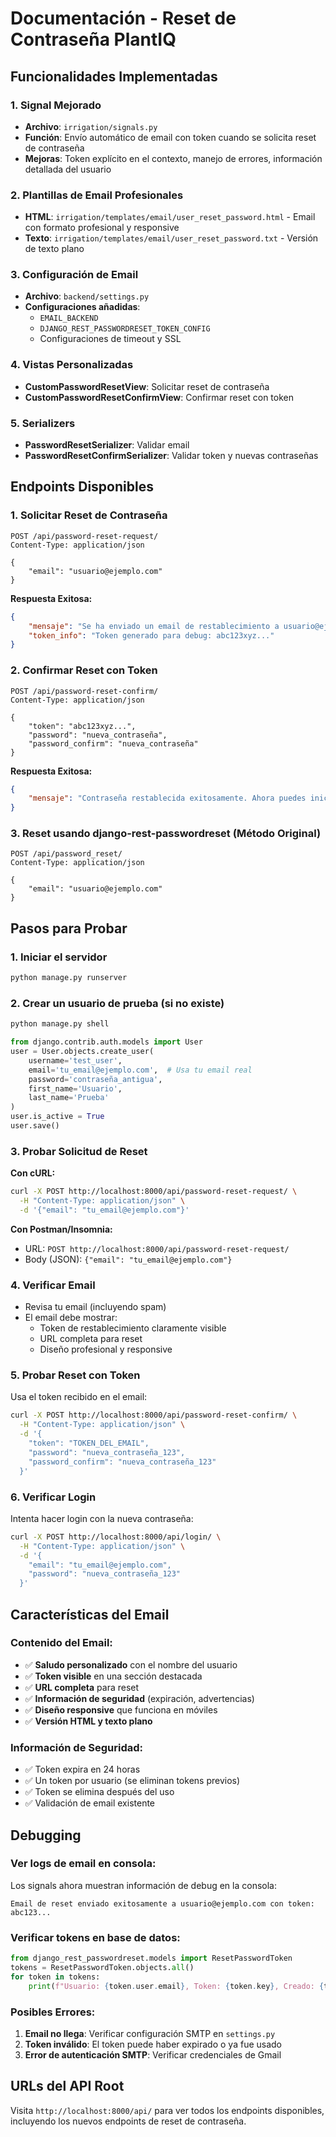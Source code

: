 # Documentación - Reset de Contraseña PlantIQ

## Funcionalidades Implementadas

### 1. Signal Mejorado
- **Archivo**: `irrigation/signals.py`
- **Función**: Envío automático de email con token cuando se solicita reset de contraseña
- **Mejoras**: Token explícito en el contexto, manejo de errores, información detallada del usuario

### 2. Plantillas de Email Profesionales
- **HTML**: `irrigation/templates/email/user_reset_password.html` - Email con formato profesional y responsive
- **Texto**: `irrigation/templates/email/user_reset_password.txt` - Versión de texto plano

### 3. Configuración de Email
- **Archivo**: `backend/settings.py`
- **Configuraciones añadidas**:
  - `EMAIL_BACKEND`
  - `DJANGO_REST_PASSWORDRESET_TOKEN_CONFIG`
  - Configuraciones de timeout y SSL

### 4. Vistas Personalizadas
- **CustomPasswordResetView**: Solicitar reset de contraseña
- **CustomPasswordResetConfirmView**: Confirmar reset con token

### 5. Serializers
- **PasswordResetSerializer**: Validar email
- **PasswordResetConfirmSerializer**: Validar token y nuevas contraseñas

## Endpoints Disponibles

### 1. Solicitar Reset de Contraseña
```
POST /api/password-reset-request/
Content-Type: application/json

{
    "email": "usuario@ejemplo.com"
}
```

**Respuesta Exitosa:**
```json
{
    "mensaje": "Se ha enviado un email de restablecimiento a usuario@ejemplo.com. Revisa tu bandeja de entrada.",
    "token_info": "Token generado para debug: abc123xyz..."
}
```

### 2. Confirmar Reset con Token
```
POST /api/password-reset-confirm/
Content-Type: application/json

{
    "token": "abc123xyz...",
    "password": "nueva_contraseña",
    "password_confirm": "nueva_contraseña"
}
```

**Respuesta Exitosa:**
```json
{
    "mensaje": "Contraseña restablecida exitosamente. Ahora puedes iniciar sesión con tu nueva contraseña."
}
```

### 3. Reset usando django-rest-passwordreset (Método Original)
```
POST /api/password_reset/
Content-Type: application/json

{
    "email": "usuario@ejemplo.com"
}
```

## Pasos para Probar

### 1. Iniciar el servidor
```bash
python manage.py runserver
```

### 2. Crear un usuario de prueba (si no existe)
```bash
python manage.py shell
```
```python
from django.contrib.auth.models import User
user = User.objects.create_user(
    username='test_user',
    email='tu_email@ejemplo.com',  # Usa tu email real
    password='contraseña_antigua',
    first_name='Usuario',
    last_name='Prueba'
)
user.is_active = True
user.save()
```

### 3. Probar Solicitud de Reset
**Con cURL:**
```bash
curl -X POST http://localhost:8000/api/password-reset-request/ \
  -H "Content-Type: application/json" \
  -d '{"email": "tu_email@ejemplo.com"}'
```

**Con Postman/Insomnia:**
- URL: `POST http://localhost:8000/api/password-reset-request/`
- Body (JSON): `{"email": "tu_email@ejemplo.com"}`

### 4. Verificar Email
- Revisa tu email (incluyendo spam)
- El email debe mostrar:
  - Token de restablecimiento claramente visible
  - URL completa para reset
  - Diseño profesional y responsive

### 5. Probar Reset con Token
Usa el token recibido en el email:

```bash
curl -X POST http://localhost:8000/api/password-reset-confirm/ \
  -H "Content-Type: application/json" \
  -d '{
    "token": "TOKEN_DEL_EMAIL",
    "password": "nueva_contraseña_123",
    "password_confirm": "nueva_contraseña_123"
  }'
```

### 6. Verificar Login
Intenta hacer login con la nueva contraseña:

```bash
curl -X POST http://localhost:8000/api/login/ \
  -H "Content-Type: application/json" \
  -d '{
    "email": "tu_email@ejemplo.com",
    "password": "nueva_contraseña_123"
  }'
```

## Características del Email

### Contenido del Email:
- ✅ **Saludo personalizado** con el nombre del usuario
- ✅ **Token visible** en una sección destacada
- ✅ **URL completa** para reset
- ✅ **Información de seguridad** (expiración, advertencias)
- ✅ **Diseño responsive** que funciona en móviles
- ✅ **Versión HTML y texto plano**

### Información de Seguridad:
- ✅ Token expira en 24 horas
- ✅ Un token por usuario (se eliminan tokens previos)
- ✅ Token se elimina después del uso
- ✅ Validación de email existente

## Debugging

### Ver logs de email en consola:
Los signals ahora muestran información de debug en la consola:
```
Email de reset enviado exitosamente a usuario@ejemplo.com con token: abc123...
```

### Verificar tokens en base de datos:
```python
from django_rest_passwordreset.models import ResetPasswordToken
tokens = ResetPasswordToken.objects.all()
for token in tokens:
    print(f"Usuario: {token.user.email}, Token: {token.key}, Creado: {token.created_at}")
```

### Posibles Errores:
1. **Email no llega**: Verificar configuración SMTP en `settings.py`
2. **Token inválido**: El token puede haber expirado o ya fue usado
3. **Error de autenticación SMTP**: Verificar credenciales de Gmail

## URLs del API Root
Visita `http://localhost:8000/api/` para ver todos los endpoints disponibles, incluyendo los nuevos endpoints de reset de contraseña.